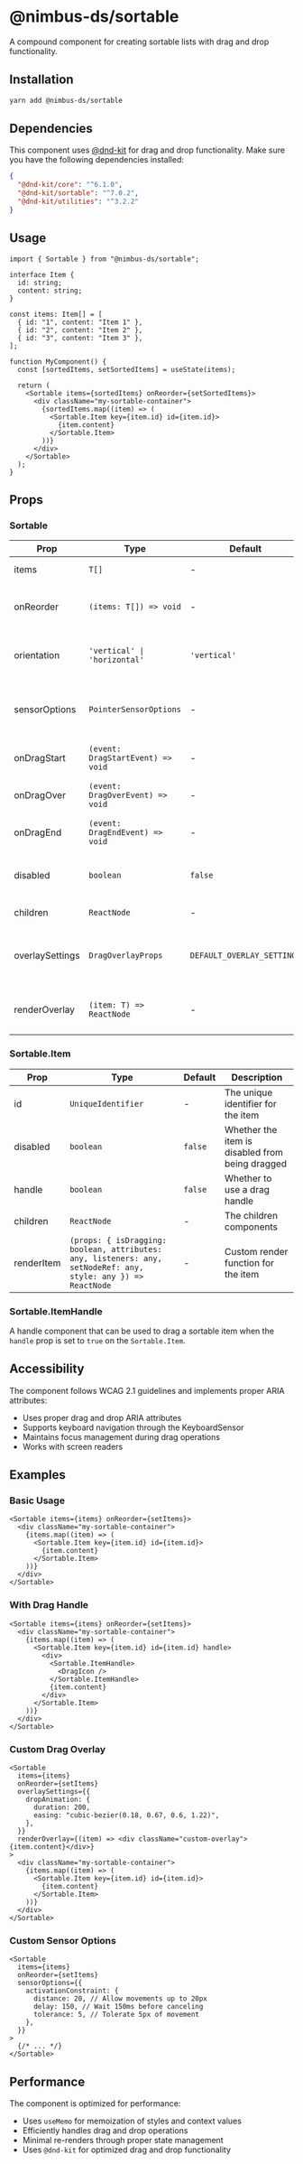 # @nimbus-ds/sortable

A compound component for creating sortable lists with drag and drop functionality.

## Installation

```bash
yarn add @nimbus-ds/sortable
```

## Dependencies

This component uses [@dnd-kit](https://dndkit.com/) for drag and drop functionality. Make sure you have the following dependencies installed:

```json
{
  "@dnd-kit/core": "^6.1.0",
  "@dnd-kit/sortable": "^7.0.2",
  "@dnd-kit/utilities": "^3.2.2"
}
```

## Usage

```tsx
import { Sortable } from "@nimbus-ds/sortable";

interface Item {
  id: string;
  content: string;
}

const items: Item[] = [
  { id: "1", content: "Item 1" },
  { id: "2", content: "Item 2" },
  { id: "3", content: "Item 3" },
];

function MyComponent() {
  const [sortedItems, setSortedItems] = useState(items);

  return (
    <Sortable items={sortedItems} onReorder={setSortedItems}>
      <div className="my-sortable-container">
        {sortedItems.map((item) => (
          <Sortable.Item key={item.id} id={item.id}>
            {item.content}
          </Sortable.Item>
        ))}
      </div>
    </Sortable>
  );
}
```

## Props

### Sortable

| Prop            | Type                              | Default                    | Description                                                |
| --------------- | --------------------------------- | -------------------------- | ---------------------------------------------------------- |
| items           | `T[]`                             | -                          | The items to be sorted                                     |
| onReorder       | `(items: T[]) => void`            | -                          | Callback fired when items are reordered                    |
| orientation     | `'vertical' \| 'horizontal'`      | `'vertical'`               | The orientation of the sortable list                       |
| sensorOptions   | `PointerSensorOptions`            | -                          | Custom sensor options for drag detection                   |
| onDragStart     | `(event: DragStartEvent) => void` | -                          | Callback fired when drag starts                            |
| onDragOver      | `(event: DragOverEvent) => void`  | -                          | Callback fired during drag                                 |
| onDragEnd       | `(event: DragEndEvent) => void`   | -                          | Callback fired when drag ends                              |
| disabled        | `boolean`                         | `false`                    | Whether to disable sorting functionality                   |
| children        | `ReactNode`                       | -                          | The children components                                    |
| overlaySettings | `DragOverlayProps`                | `DEFAULT_OVERLAY_SETTINGS` | Configuration for the drag overlay appearance and behavior |
| renderOverlay   | `(item: T) => ReactNode`          | -                          | Render function for the dragged item overlay               |

### Sortable.Item

| Prop       | Type                                                                                                          | Default | Description                                     |
| ---------- | ------------------------------------------------------------------------------------------------------------- | ------- | ----------------------------------------------- |
| id         | `UniqueIdentifier`                                                                                            | -       | The unique identifier for the item              |
| disabled   | `boolean`                                                                                                     | `false` | Whether the item is disabled from being dragged |
| handle     | `boolean`                                                                                                     | `false` | Whether to use a drag handle                    |
| children   | `ReactNode`                                                                                                   | -       | The children components                         |
| renderItem | `(props: { isDragging: boolean, attributes: any, listeners: any, setNodeRef: any, style: any }) => ReactNode` | -       | Custom render function for the item             |

### Sortable.ItemHandle

A handle component that can be used to drag a sortable item when the `handle` prop is set to `true` on the `Sortable.Item`.

## Accessibility

The component follows WCAG 2.1 guidelines and implements proper ARIA attributes:

- Uses proper drag and drop ARIA attributes
- Supports keyboard navigation through the KeyboardSensor
- Maintains focus management during drag operations
- Works with screen readers

## Examples

### Basic Usage

```tsx
<Sortable items={items} onReorder={setItems}>
  <div className="my-sortable-container">
    {items.map((item) => (
      <Sortable.Item key={item.id} id={item.id}>
        {item.content}
      </Sortable.Item>
    ))}
  </div>
</Sortable>
```

### With Drag Handle

```tsx
<Sortable items={items} onReorder={setItems}>
  <div className="my-sortable-container">
    {items.map((item) => (
      <Sortable.Item key={item.id} id={item.id} handle>
        <div>
          <Sortable.ItemHandle>
            <DragIcon />
          </Sortable.ItemHandle>
          {item.content}
        </div>
      </Sortable.Item>
    ))}
  </div>
</Sortable>
```

### Custom Drag Overlay

```tsx
<Sortable
  items={items}
  onReorder={setItems}
  overlaySettings={{
    dropAnimation: {
      duration: 200,
      easing: "cubic-bezier(0.18, 0.67, 0.6, 1.22)",
    },
  }}
  renderOverlay={(item) => <div className="custom-overlay">{item.content}</div>}
>
  <div className="my-sortable-container">
    {items.map((item) => (
      <Sortable.Item key={item.id} id={item.id}>
        {item.content}
      </Sortable.Item>
    ))}
  </div>
</Sortable>
```

### Custom Sensor Options

```tsx
<Sortable
  items={items}
  onReorder={setItems}
  sensorOptions={{
    activationConstraint: {
      distance: 20, // Allow movements up to 20px
      delay: 150, // Wait 150ms before canceling
      tolerance: 5, // Tolerate 5px of movement
    },
  }}
>
  {/* ... */}
</Sortable>
```

## Performance

The component is optimized for performance:

- Uses `useMemo` for memoization of styles and context values
- Efficiently handles drag and drop operations
- Minimal re-renders through proper state management
- Uses `@dnd-kit` for optimized drag and drop functionality
